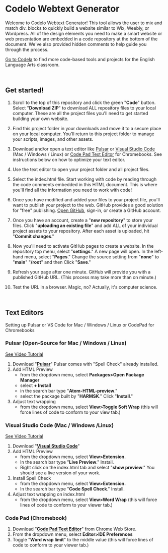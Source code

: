 # Codelo Webtext Generator

Welcome to Codelo Webtext Generator! This tool allows the user to mix and match div. blocks to quickly build a website similar to Wix, Weebly, or Wordpress. All of the design elements you need to make a smart website or web presentation are embedded in a code repository at the bottom of the document. We've also provided hidden comments to help guide you through the process.
    
[Go to Codela](https://codela-k12.github.io/codela-tools/) to find more code-based tools and projects for the English Language Arts classroom.<p>&nbsp;</p>

    
## Get started! 

1. Scroll to the top of this repository and click the green "**Code**" button. Select "**Download ZIP**" to download ALL repository files to your local computer. These are all the project files you'll need to get started building your own website. 

2. Find this project folder in your downloads and move it to a secure place on your local computer. You'll return to this project folder to manage your scripts, images, and other assets. 

3. Download and/or open a text editor like [Pulsar](https://pulsar-edit.dev) or [Visual Studio Code](https://code.visualstudio.com/download) (Mac / Windows / Linux) or [Code Pad Text Editor](https://chrome.google.com/webstore/detail/code-pad-text-editor/adaepfiocmagdimjecpifghcgfjlfmkh?hl=en-GB) for Chromebooks. See instructions below on how to optimize your text editor.       

4. Use the text editor to open your project folder and all project files.   

5. Select the index.html file. Start working with code by reading through the code comments embedded in this HTML document. This is where you'll find all the information you need to work with code! 

6. Once you have modified and added your files to your project file, you'll want to publish your project to the web. GitHub provides a good solution for "free" publishing. [Open GitHub](https://github.com), sign-in, or create a GitHub account.

7. Once you have an account, create a "**new repository**" to store your files. Click  "**uploading an existing file**" and add ALL of your individual project assets to your repository. After each asset is uploaded, hit "**Commit changes**." 

7. Now you'll need to activate GitHub pages to create a website. In the repository top menu, select "**settings**." A new page will open. In the left-hand menu, select "**Pages**." Change the source setting from "**none**" to "**main**" "**/root**" and then Click "**Save**."

8. Refresh your page after one minute. GitHub will provide you with a published GitHub URL. (This process may take more than on minute.)

9. Test the URL in a browser. Magic, no? Actually, it's computer science. <p>&nbsp;</p>  
 

## Text Editors 

Setting up Pulsar or VS Code for Mac / Windows / Linux or CodePad for Chromebooks 

### Pulsar (Open-Source for Mac / Windows / Linux)
[See Video Tutorial](https://youtu.be/dKcJm4V53ig)

1. Download "**[Pulsar](https://pulsar-edit.dev)**" Pulsar comes with "Spell Check" already installed. 
1. Add HTML Preview 
	* from the dropdown menu, select **Packages>Open Package Manager**
	* select **+ Install**
	* in the search bar type "**Atom-HTML-preview**." 
	* select the package built by "**HARMSK**." Click "**Install**."
1. Adjust text wrapping 
	 -	from the dropdown menu, select **View>Toggle Soft Wrap** (this will force lines of code to conform to your view tab.)

### Visual Studio Code (Mac / Windows /Linux)
[See Video Tutorial](https://youtu.be/1onqFbSgeQo)

1. Download "**[Visual Studio Code](https://code.visualstudio.com/download)**"
1. Add HTML Preview 
	* from the dropdown menu, select **View>Extension.**
	* In the search bar type "**Live Preview**." Install.
	* Right click on the index.html tab and select "**show preview**." You should see a live version of your work.
1. Install Spell Check 
	* from the dropdown menu, select **View>Extension.** 
	* In the search bar type "**Code Spell Check**." Install.
1. Adjust text wrapping on index.html 
	* from the dropdown menu, select **View>Word Wrap** (this will force lines of code to conform to your viewer tab.)

### Code Pad (Chromebook)

1. Download "**[Code Pad Text Editor](https://chrome.google.com/webstore/detail/code-pad-text-editor/adaepfiocmagdimjecpifghcgfjlfmkh?hl=en-GB)**" from Chrome Web Store. 
1. From the dropdown menu, select **Editor>IDE Preferences**
1. Toggle "**Word wrap limit**" to the middle value (this will force lines of code to conform to your viewer tab.)<p>&nbsp;</p>



